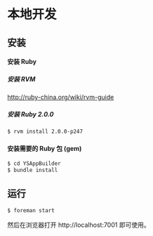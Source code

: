 # 本地开发

## 安装

#### 安装 Ruby

##### 安装 RVM

http://ruby-china.org/wiki/rvm-guide

##### 安装 Ruby 2.0.0

```bash
$ rvm install 2.0.0-p247
```

#### 安装需要的 Ruby 包 (gem)

```bash
$ cd YSAppBuilder
$ bundle install
```

## 运行

```bash
$ foreman start
```

然后在浏览器打开 http://localhost:7001 即可使用。

